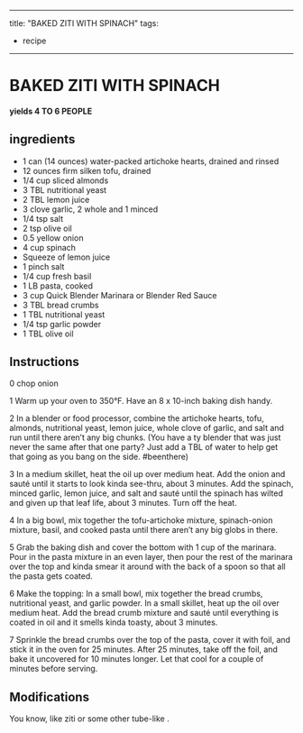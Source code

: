 
---
title: "BAKED ZITI WITH SPINACH"
tags:
  - recipe
---
# BAKED ZITI WITH SPINACH



#### yields  4 TO 6 PEOPLE


## ingredients
* 1 can (14 ounces) water-packed artichoke hearts, drained and rinsed 
* 12 ounces firm silken tofu, drained 
* 1/4 cup sliced almonds 
* 3 TBL nutritional yeast 
* 2 TBL lemon juice 
* 3 clove garlic, 2 whole and 1 minced 
* 1/4 tsp salt 
* 2 tsp olive oil 
* 0.5 yellow onion 
* 4 cup spinach 
* Squeeze of lemon juice 
* 1 pinch salt 
* 1/4 cup fresh basil 
* 1 LB pasta, cooked 
* 3 cup Quick Blender Marinara or Blender Red Sauce 
* 3 TBL bread crumbs 
* 1 TBL nutritional yeast 
* 1/4 tsp garlic powder 
* 1 TBL olive oil 



## Instructions
0 chop onion

1 Warm up your oven to 350°F. Have an 8 x 10-inch baking dish handy.

2 In a blender or food processor, combine the artichoke hearts, tofu, almonds, nutritional yeast, lemon juice, whole clove of garlic, and salt and run until there aren’t any big chunks. (You have a   ty blender that was just never the same after that one party? Just add a TBL of water to help get that    going as you bang on the side. #beenthere)

3 In a medium skillet, heat the oil up over medium heat. Add the onion and sauté until it starts to look kinda see-thru, about 3 minutes. Add the spinach, minced garlic, lemon juice, and salt and sauté until the spinach has wilted and given up that leaf life, about 3 minutes. Turn off the heat.

4 In a big bowl, mix together the tofu-artichoke mixture, spinach-onion mixture, basil, and cooked pasta until there aren’t any big globs in there.

5 Grab the baking dish and cover the bottom with 1 cup of the marinara. Pour in the pasta mixture in an even layer, then pour the rest of the marinara over the top and kinda smear it around with the back of a spoon so that all the pasta gets coated.

6 Make the topping: In a small bowl, mix together the bread crumbs, nutritional yeast, and garlic powder. In a small skillet, heat up the oil over medium heat. Add the bread crumb mixture and sauté until everything is coated in oil and it smells kinda toasty, about 3 minutes.

7 Sprinkle the bread crumbs over the top of the pasta, cover it with foil, and stick it in the oven for 25 minutes. After 25 minutes, take off the foil, and bake it uncovered for 10 minutes longer. Let that    cool for a couple of minutes before serving.



## Modifications


 You know, like ziti or some other tube-like   .




